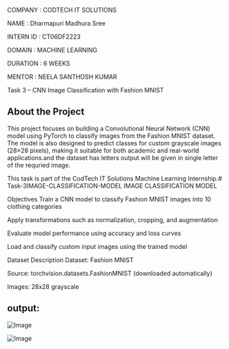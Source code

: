  COMPANY : CODTECH IT SOLUTIONS

NAME : Dharmapuri Madhura Sree

INTERN ID : CT06DF2223

DOMAIN : MACHINE LEARNING

DURATION : 6 WEEKS

MENTOR : NEELA SANTHOSH KUMAR

Task 3 – CNN Image Classification with Fashion MNIST
 
## About the Project
This project focuses on building a Convolutional Neural Network (CNN) model using PyTorch to classify images from the Fashion MNIST dataset. The model is also designed to predict classes for custom grayscale images (28×28 pixels), making it suitable for both academic and real-world applications.and the dataset has letters 
output will be given in single letter of the requried image.

This task is part of the CodTech IT Solutions Machine Learning Internship.# Task-3IMAGE-CLASSIFICATION-MODEL
IMAGE CLASSIFICATION MODEL

Objectives
Train a CNN model to classify Fashion MNIST images into 10 clothing categories

Apply transformations such as normalization, cropping, and augmentation

Evaluate model performance using accuracy and loss curves

Load and classify custom input images using the trained model

Dataset Description
Dataset: Fashion MNIST

Source: torchvision.datasets.FashionMNIST (downloaded automatically)

Images: 28x28 grayscale

## output:

![Image](https://github.com/user-attachments/assets/bef158fd-d971-4a9f-99c9-d0645f60355e)

![Image](https://github.com/user-attachments/assets/2c598673-b7af-40b0-b520-beaca4d1bbef)

